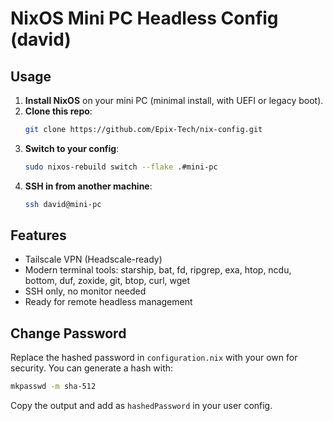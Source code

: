 # NixOS Mini PC Headless Config (david)

## Usage

1. **Install NixOS** on your mini PC (minimal install, with UEFI or legacy boot).
2. **Clone this repo**:
   ```sh
   git clone https://github.com/Epix-Tech/nix-config.git
   ```
3. **Switch to your config**:
   ```sh
   sudo nixos-rebuild switch --flake .#mini-pc
   ```
4. **SSH in from another machine**:
   ```sh
   ssh david@mini-pc
   ```

## Features

- Tailscale VPN (Headscale-ready)
- Modern terminal tools: starship, bat, fd, ripgrep, exa, htop, ncdu, bottom, duf, zoxide, git, btop, curl, wget
- SSH only, no monitor needed
- Ready for remote headless management

## Change Password

Replace the hashed password in `configuration.nix` with your own for security. You can generate a hash with:
```sh
mkpasswd -m sha-512
```
Copy the output and add as `hashedPassword` in your user config.
